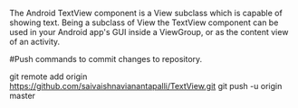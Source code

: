 The Android TextView component is a View subclass which is capable of showing text. Being a subclass of View the TextView component can be used in your Android app's GUI inside a ViewGroup, or as the content view of an activity.

#Push commands to commit changes to repository.

git remote add origin https://github.com/saivaishnavianantapalli/TextView.git
git push -u origin master
